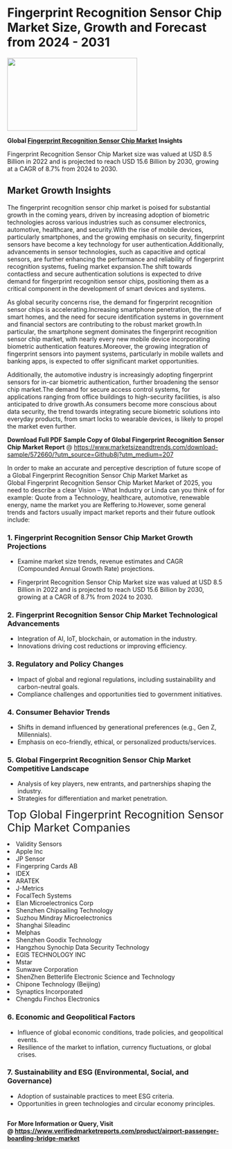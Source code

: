 <H1>Fingerprint Recognition Sensor Chip Market Size, Growth and Forecast from 2024 - 2031</H1><img class="aligncenter size-medium wp-image-584254" src="https://thirdeyenews.in/wp-content/uploads/2024/09/Global-Market-Research-300x168.jpeg" alt="" width="300" height="168" /><p><strong>Global&nbsp;<a href="https://www.marketsizeandtrends.com/download-sample/572660/?utm_source=Github8j?utm_medium=207">Fingerprint Recognition Sensor Chip Market</a> Insights</strong></p><p>Fingerprint Recognition Sensor Chip Market size was valued at USD 8.5 Billion in 2022 and is projected to reach USD 15.6 Billion by 2030, growing at a CAGR of 8.7% from 2024 to 2030.</p><p><h2>Market Growth Insights</h2> <p>The fingerprint recognition sensor chip market is poised for substantial growth in the coming years, driven by increasing adoption of biometric technologies across various industries such as consumer electronics, automotive, healthcare, and security.With the rise of mobile devices, particularly smartphones, and the growing emphasis on security, fingerprint sensors have become a key technology for user authentication.Additionally, advancements in sensor technologies, such as capacitive and optical sensors, are further enhancing the performance and reliability of fingerprint recognition systems, fueling market expansion.The shift towards contactless and secure authentication solutions is expected to drive demand for fingerprint recognition sensor chips, positioning them as a critical component in the development of smart devices and systems.</p> <p>As global security concerns rise, the demand for fingerprint recognition sensor chips is accelerating.Increasing smartphone penetration, the rise of smart homes, and the need for secure identification systems in government and financial sectors are contributing to the robust market growth.In particular, the smartphone segment dominates the fingerprint recognition sensor chip market, with nearly every new mobile device incorporating biometric authentication features.Moreover, the growing integration of fingerprint sensors into payment systems, particularly in mobile wallets and banking apps, is expected to offer significant market opportunities.</p> <p>Additionally, the automotive industry is increasingly adopting fingerprint sensors for in-car biometric authentication, further broadening the sensor chip market.The demand for secure access control systems, for applications ranging from office buildings to high-security facilities, is also anticipated to drive growth.As consumers become more conscious about data security, the trend towards integrating secure biometric solutions into everyday products, from smart locks to wearable devices, is likely to propel the market even further.</p> <p><span class=""><strong>Download Full PDF Sample Copy of Global Fingerprint Recognition Sensor Chip Market Report</strong> @ <a href="https://www.marketsizeandtrends.com/download-sample/572660/?utm_source=Github8j?utm_medium=207" target="_blank">https://www.marketsizeandtrends.com/download-sample/572660/?utm_source=Github8j?utm_medium=207</a></span></p><p>In order to make an accurate and perceptive description of future scope of a Global&nbsp;Fingerprint Recognition Sensor Chip Market Market as Global&nbsp;Fingerprint Recognition Sensor Chip Market Market of 2025, you need to describe a clear Vision &ndash; What Industry or Linda can you think of for example: Quote from a Technology, healthcare, automotive, renewable energy, name the market you are Reffering to.However, some general trends and factors usually impact market reports and their future outlook include:</p><h3>1.&nbsp;<strong>Fingerprint Recognition Sensor Chip Market Growth Projections</strong></h3><ul><li>Examine market size trends, revenue estimates and CAGR (Compounded Annual Growth Rate) projections.</li><li><p>Fingerprint Recognition Sensor Chip Market size was valued at USD 8.5 Billion in 2022 and is projected to reach USD 15.6 Billion by 2030, growing at a CAGR of 8.7% from 2024 to 2030.</p></li></ul><h3>2.&nbsp;<strong>Fingerprint Recognition Sensor Chip Market Technological Advancements</strong></h3><ul><li>Integration of AI, IoT, blockchain, or automation in the industry.</li><li>Innovations driving cost reductions or improving efficiency.</li></ul><h3>3.&nbsp;<strong>Regulatory and Policy Changes</strong></h3><ul><li>Impact of global and regional regulations, including sustainability and carbon-neutral goals.</li><li>Compliance challenges and opportunities tied to government initiatives.</li></ul><h3>4.&nbsp;<strong>Consumer Behavior Trends</strong></h3><ul><li>Shifts in demand influenced by generational preferences (e.g., Gen Z, Millennials).</li><li>Emphasis on eco-friendly, ethical, or personalized products/services.</li></ul><h3>5.&nbsp;<strong>Global Fingerprint Recognition Sensor Chip Market Competitive Landscape</strong></h3><ul><li>Analysis of key players, new entrants, and partnerships shaping the industry.</li><li>Strategies for differentiation and market penetration.</li></ul><p data-pm-slice="1 1 []"><span style="color: inherit; font-family: inherit; font-size: 25px;">Top Global Fingerprint Recognition Sensor Chip Market Companies</span></p><div class="" data-test-id=""><p><li>Validity Sensors</li><li> Apple Inc</li><li> JP Sensor</li><li> Fingerpring Cards AB</li><li> IDEX</li><li> ARATEK</li><li> J-Metrics</li><li> FocalTech Systems</li><li> Elan Microelectronics Corp</li><li> Shenzhen Chipsailing Technology</li><li> Suzhou Mindray Microelectronics</li><li> Shanghai Sileadinc</li><li> Melphas</li><li> Shenzhen Goodix Technology</li><li> Hangzhou Synochip Data Security Technology</li><li> EGIS TECHNOLOGY INC</li><li> Mstar</li><li> Sunwave Corporation</li><li> ShenZhen Betterlife Electronic Science and Technology</li><li> Chipone Technology (Beijing)</li><li> Synaptics Incorporated</li><li> Chengdu Finchos Electronics</li></p></div><h3>6.&nbsp;<strong>Economic and Geopolitical Factors</strong></h3><ul><li>Influence of global economic conditions, trade policies, and geopolitical events.</li><li>Resilience of the market to inflation, currency fluctuations, or global crises.</li></ul><h3>7.&nbsp;<strong>Sustainability and ESG (Environmental, Social, and Governance)</strong></h3><ul><li>Adoption of sustainable practices to meet ESG criteria.</li><li>Opportunities in green technologies and circular economy principles.</li></ul><h2><strong style="font-size: 14px;">For More Information or Query, Visit @&nbsp;</strong><a style="background-color: #ffffff; font-size: 14px;" href="https://www.marketsizeandtrends.com/report/fingerprint-recognition-sensor-chip-market/" target="_blank">https://www.verifiedmarketreports.com/product/airport-passenger-boarding-bridge-market</a></h2>